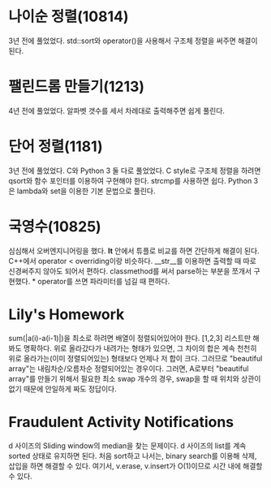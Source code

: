 # 나이순 정렬(10814)
3년 전에 풀었었다. std::sort와 operator()을 사용해서 구조체 정렬을 써주면 해결이 된다.

# 팰린드롬 만들기(1213)
4년 전에 풀었었다. 알파벳 갯수를 세서 차례대로 출력해주면 쉽게 풀린다.

# 단어 정렬(1181)
3년 전에 풀었었다. C와 Python 3 둘 다로 풀었었다. C style로 구조체 정렬을 하려면 qsort와 함수 포인터를 이용하여 구현해야 한다. strcmp를 사용하면 쉽다. Python 3은 lambda와 set을 이용한 기본 문법으로 풀린다.

# 국영수(10825)
심심해서 오버엔지니어링을 했다. __lt__ 안에서 튜플로 비교를 하면 간단하게 해결이 된다. C++에서 operator < overriding이랑 비슷하다. __str__를 이용하면 출력할 때 따로 신경써주지 않아도 되어서 편하다. classmethod를 써서 parse하는 부분을 쪼개서 구현했다. * operator를 쓰면 파라미터를 넘길 때 편하다.

# Lily's Homework
sum(|a(i)-a(i-1)|)을 최소로 하려면 배열이 정렬되어있어야 한다. [1,2,3] 리스트만 해봐도 명확하다. 위로 올라갔다가 내려가는 형태가 있으면, 그 차이의 합은 계속 천천히 위로 올라가는(이미 정렬되어있는) 형태보다 언제나 저 합이 크다. 그러므로 "beautiful array"는 내림차순/오름차순 정렬되어있는 경우이다. 그러면, A로부터 "beautiful array"를 만들기 위해서 필요한 최소 swap 개수의 경우, swap을 할 때 위치와 상관이 없기 때문에 안일하게 짜도 정답이다.

# Fraudulent Activity Notifications
d 사이즈의 Sliding window의 median을 찾는 문제이다. d 사이즈의 list를 계속 sorted 상태로 유지하면 된다. 처음 sort하고 나서는, binary search를 이용해 삭제, 삽입을 하면 해결할 수 있다. 여기서, v.erase, v.insert가 O(1)이므로 시간 내에 해결할 수 있다.

